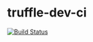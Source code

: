 # truffle-dev-ci

[![Build Status](https://travis-ci.org/gyng/truffle-dev-ci.svg?branch=master)](https://travis-ci.org/gyng/truffle-dev-ci)
